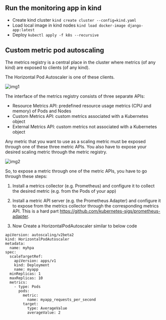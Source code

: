 

## Run the monitoring app in kind
- Create kind cluster `kind create cluster --config=kind.yaml` 
- Load local image in kind nodes `kind load docker-image django-app:latest`
- Deploy `kubectl apply -f k8s --recursive`


## Custom metric pod autoscaling

The metrics registry is a central place in the cluster where metrics (of any kind) are exposed to clients (of any kind).

The Horizontal Pod Autoscaler is one of these clients.

![img1](https://learnk8s.io/a/dc4023a7cd4f93d5626ca09968d4c29a.svg)

The interface of the metrics registry consists of three separate APIs:

- Resource Metrics API: predefined resource usage metrics (CPU and memory) of Pods and Nodes
- Custom Metrics API: custom metrics associated with a Kubernetes object
- External Metrics API: custom metrics not associated with a Kubernetes object

Any metric that you want to use as a scaling metric must be exposed through one of these three metric APIs.
You also have to expose your desired scaling metric through the metric registry.

![img2](https://learnk8s.io/a/a0f449da74937da4ec61f53bdb81164b.svg)


So, to expose a metric through one of the metric APIs, you have to go through these steps:

1. Install a metrics collector (e.g. Prometheus) and configure it to collect the desired metric (e.g. from the Pods of your app)

2. Install a metric API server (e.g. the Prometheus Adapter) and configure it to expose from the metrics collector through the corresponding metrics API. This is a hard part https://github.com/kubernetes-sigs/prometheus-adapter.

3. Now Create a HorizontalPodAutoscaler similar to below code
```
apiVersion: autoscaling/v2beta2
kind: HorizontalPodAutoscaler
metadata:
  name: myhpa
spec:
  scaleTargetRef:
    apiVersion: apps/v1
    kind: Deployment
    name: myapp
  minReplicas: 1
  maxReplicas: 10
  metrics:
    - type: Pods
      pods:
        metric:
          name: myapp_requests_per_second
        target:
          type: AverageValue
          averageValue: 2
```




